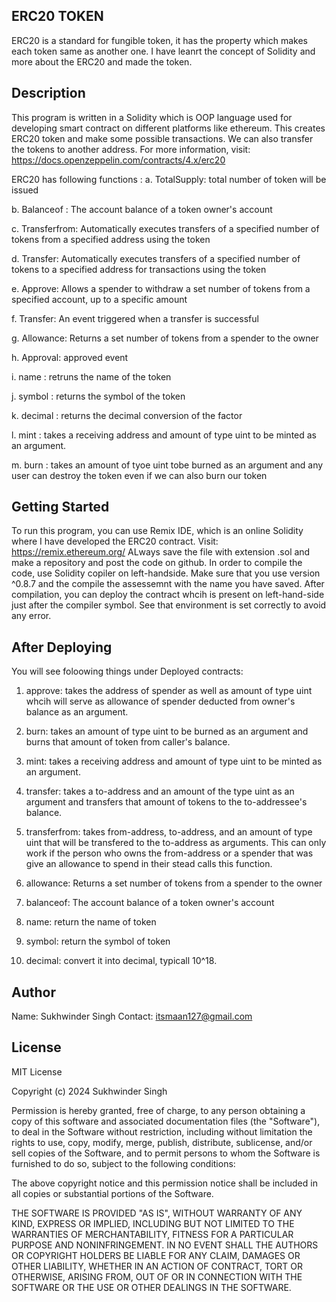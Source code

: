 ## ERC20 TOKEN
ERC20 is a standard for fungible token, it has the property which makes each token same as another one. I have leanrt the concept of Solidity and more about the ERC20 and made the token.

## Description
This program is written in a Solidity which is OOP language used for developing smart contract on different platforms like ethereum. This creates ERC20 token and make some possible transactions. We can also transfer the tokens to another address.
For more information, visit: https://docs.openzeppelin.com/contracts/4.x/erc20

ERC20 has following functions :
a. TotalSupply: total number of token will be issued

b. Balanceof : The account balance of a token owner's account

c. Transferfrom: Automatically executes transfers of a specified number of tokens from a specified address using the token

d. Transfer: Automatically executes transfers of a specified number of tokens to a specified address for transactions using the token

e. Approve: Allows a spender to withdraw a set number of tokens from a specified account, up to a specific amount

f. Transfer: An event triggered when a transfer is successful

g. Allowance: Returns a set number of tokens from a spender to the owner

h. Approval: approved event

i. name : retruns the name of the token

j. symbol : returns the symbol of the token

k. decimal : returns the decimal conversion of the factor

l. mint : takes a receiving address and amount of type uint to be minted as an argument.

m. burn : takes an amount of tyoe uint tobe burned as an argument and any user can destroy the token even if we can also burn our token

## Getting Started

To run this program, you can use Remix IDE, which is an online Solidity where I have developed the ERC20 contract. 
Visit:  https://remix.ethereum.org/  ALways save the file with extension .sol and make a repository and post the code on github.
In order to compile the code, use Solidity copiler on left-handside. Make sure that you use version ^0.8.7 and the compile the assessemnt with the name you have saved.
After compilation, you can deploy the contract whcih is present on left-hand-side just after the compiler symbol. See that environment is set correctly to avoid any error.

## After Deploying
You will see foloowing things under Deployed contracts:

1. approve: takes the address of spender as well as amount of type uint whcih will serve as allowance of spender deducted from owner's balance as an argument.

2. burn: takes an amount of type uint to be burned as an argument and burns that amount of token from caller's balance.

3.  mint: takes a receiving address and amount of type uint to be minted as an argument.

4. transfer: takes a to-address and an amount of the type uint as an argument and transfers that amount of tokens to the to-addressee's balance.

5. transferfrom: takes from-address, to-address, and an amount of type uint that will be transfered to the to-address as arguments. This can only work if the person who owns the from-address or a spender 
that was give an allowance to spend in their stead calls this function.

6. allowance: Returns a set number of tokens from a spender to the owner

7. balanceof:  The account balance of a token owner's account

8. name: return the name of token

9. symbol: return the symbol of token

10. decimal: convert it into decimal, typicall 10^18.

## Author
Name: Sukhwinder Singh
Contact: itsmaan127@gmail.com

## License

MIT License

Copyright (c) 2024 Sukhwinder Singh

Permission is hereby granted, free of charge, to any person obtaining a copy of this software and associated documentation files (the "Software"), to deal in the Software without restriction, including without limitation the rights to use, copy, modify, merge, publish, distribute, sublicense, and/or sell copies of the Software, and to permit persons to whom the Software is furnished to do so, subject to the following conditions:

The above copyright notice and this permission notice shall be included in all copies or substantial portions of the Software.

THE SOFTWARE IS PROVIDED "AS IS", WITHOUT WARRANTY OF ANY KIND, EXPRESS OR IMPLIED, INCLUDING BUT NOT LIMITED TO THE WARRANTIES OF MERCHANTABILITY, FITNESS FOR A PARTICULAR PURPOSE AND NONINFRINGEMENT. IN NO EVENT SHALL THE AUTHORS OR COPYRIGHT HOLDERS BE LIABLE FOR ANY CLAIM, DAMAGES OR OTHER LIABILITY, WHETHER IN AN ACTION OF CONTRACT, TORT OR OTHERWISE, ARISING FROM, OUT OF OR IN CONNECTION WITH THE SOFTWARE OR THE USE OR OTHER DEALINGS IN THE SOFTWARE.
